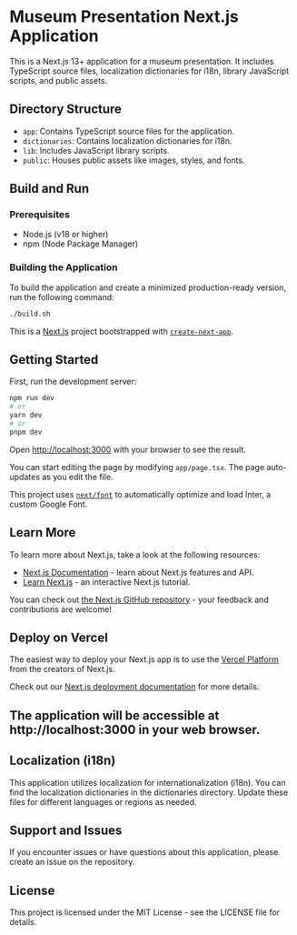 # Museum Presentation Next.js Application

This is a Next.js 13+ application for a museum presentation. It includes
TypeScript source files, localization dictionaries for i18n, library JavaScript
scripts, and public assets.

## Directory Structure

- `app`: Contains TypeScript source files for the application.
- `dictionaries`: Contains localization dictionaries for i18n.
- `lib`: Includes JavaScript library scripts.
- `public`: Houses public assets like images, styles, and fonts.

## Build and Run

### Prerequisites

- Node.js (v18 or higher)
- npm (Node Package Manager)

### Building the Application

To build the application and create a minimized production-ready version, run
the following command:

```bash
./build.sh
```

This is a [Next.js](https://nextjs.org/) project bootstrapped with
[`create-next-app`](https://github.com/vercel/next.js/tree/canary/packages/create-next-app).

## Getting Started

First, run the development server:

```bash
npm run dev
# or
yarn dev
# or
pnpm dev
```

Open [http://localhost:3000](http://localhost:3000) with your browser to see the
result.

You can start editing the page by modifying `app/page.tsx`. The page
auto-updates as you edit the file.

This project uses
[`next/font`](https://nextjs.org/docs/basic-features/font-optimization) to
automatically optimize and load Inter, a custom Google Font.

## Learn More

To learn more about Next.js, take a look at the following resources:

- [Next.js Documentation](https://nextjs.org/docs) - learn about Next.js
  features and API.
- [Learn Next.js](https://nextjs.org/learn) - an interactive Next.js tutorial.

You can check out
[the Next.js GitHub repository](https://github.com/vercel/next.js/) - your
feedback and contributions are welcome!

## Deploy on Vercel

The easiest way to deploy your Next.js app is to use the
[Vercel Platform](https://vercel.com/new?utm_medium=default-template&filter=next.js&utm_source=create-next-app&utm_campaign=create-next-app-readme)
from the creators of Next.js.

Check out our
[Next.js deployment documentation](https://nextjs.org/docs/deployment) for more
details.

## The application will be accessible at http://localhost:3000 in your web browser.

## Localization (i18n)

This application utilizes localization for internationalization (i18n). You can
find the localization dictionaries in the dictionaries directory. Update these
files for different languages or regions as needed.

## Support and Issues

If you encounter issues or have questions about this application, please create
an issue on the repository.

## License

This project is licensed under the MIT License - see the LICENSE file for
details.
